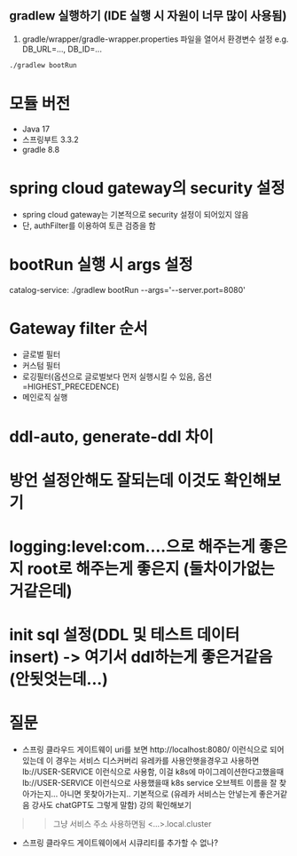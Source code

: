 ## gradlew 실행하기 (IDE 실행 시 자원이 너무 많이 사용됨)
1. gradle/wrapper/gradle-wrapper.properties 파일을 열어서 환경변수 설정 e.g. DB_URL=..., DB_ID=...
```bash
./gradlew bootRun
```

# 모듈 버전
- Java 17
- 스프링부트 3.3.2
- gradle 8.8

# spring cloud gateway의 security 설정
- spring cloud gateway는 기본적으로 security 설정이 되어있지 않음
- 단, authFilter를 이용하여 토큰 검증을 함

# bootRun 실행 시 args 설정
catalog-service: ./gradlew bootRun --args='--server.port=8080'

# Gateway filter 순서
- 글로벌 필터
- 커스텀 필터
- 로깅필터(옵션으로 글로벌보다 먼저 실행시킬 수 있음, 옵션=HIGHEST_PRECEDENCE)
- 메인로직 실행

# ddl-auto, generate-ddl 차이
# 방언 설정안해도 잘되는데 이것도 확인해보기
# logging:level:com....으로 해주는게 좋은지 root로 해주는게 좋은지 (둘차이가없는거같은데)
# init sql 설정(DDL 및 테스트 데이터 insert) -> 여기서 ddl하는게 좋은거같음 (안됫엇는데...)

# 질문
- 스프링 클라우드 게이트웨이 uri를 보면 http://localhost:8080/ 이런식으로 되어있는데 이 경우는
서비스 디스커버리 유레카를 사용안햇을경우고 사용하면 lb://USER-SERVICE 이런식으로 사용함, 이걸 k8s에 마이그레이션한다고했을때 lb://USER-SERVICE 이런식으로 사용했을때
k8s service 오브젝트 이름을 잘 찾아가는지... 아니면 못찾아가는지.. 기본적으로 (유레카 서비스는 안넣는게 좋은거같음 강사도 chatGPT도 그렇게 말함) 강의 확인해보기
>> 그냥 서비스 주소 사용하면됨 <...>.local.cluster
> 

- 스프링 클라우드 게이트웨이에서 시큐리티를 추가할 수 없나?